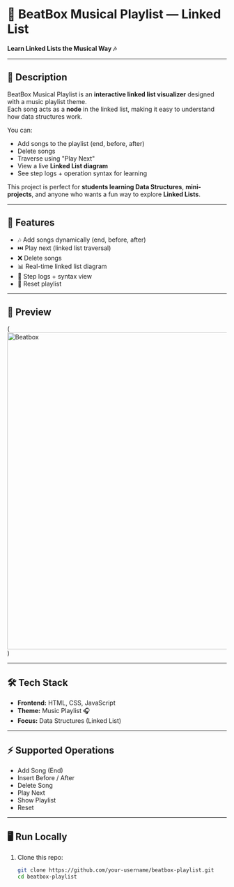 # 🎵 BeatBox Musical Playlist — Linked List
**Learn Linked Lists the Musical Way 🎶**

---

## 📖 Description
BeatBox Musical Playlist is an **interactive linked list visualizer** designed with a music playlist theme.  
Each song acts as a **node** in the linked list, making it easy to understand how data structures work.  

You can:
- Add songs to the playlist (end, before, after)
- Delete songs
- Traverse using "Play Next"
- View a live **Linked List diagram**
- See step logs + operation syntax for learning

This project is perfect for **students learning Data Structures**, **mini-projects**, and anyone who wants a fun way to explore **Linked Lists**.

---

## 🚀 Features
- 🎶 Add songs dynamically (end, before, after)
- ⏭️ Play next (linked list traversal)
- ❌ Delete songs
- 📊 Real-time linked list diagram
- 📝 Step logs + syntax view
- 🔄 Reset playlist

---

## 📸 Preview
(<img width="1167" height="726" alt="Beatbox" src="https://github.com/user-attachments/assets/d6615980-84c4-4fc6-a433-5f6ef525a0d9" />
)

---

## 🛠 Tech Stack
- **Frontend:** HTML, CSS, JavaScript
- **Theme:** Music Playlist 🎧
- **Focus:** Data Structures (Linked List)

---

## ⚡ Supported Operations
- Add Song (End)  
- Insert Before / After  
- Delete Song  
- Play Next  
- Show Playlist  
- Reset  

---

## 🖥️ Run Locally
1. Clone this repo:
   ```bash
   git clone https://github.com/your-username/beatbox-playlist.git
   cd beatbox-playlist
